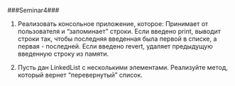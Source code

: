 ###Seminar4###
1. Реализовать консольное приложение, которое:
Принимает от пользователя и “запоминает” строки.
Если введено print, выводит строки так, чтобы последняя введенная была первой в списке, а первая - последней.
Если введено revert, удаляет предыдущую введенную строку из памяти.

2. Пусть дан LinkedList с несколькими элементами. Реализуйте метод, который вернет “перевернутый” список.
